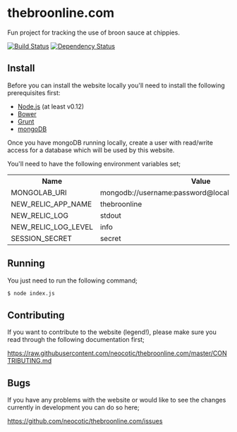 # thebroonline.com

Fun project for tracking the use of broon sauce at chippies.

[![Build Status](https://img.shields.io/travis/neocotic/thebroonline.com/develop.svg)](https://travis-ci.org/neocotic/thebroonline.com)
[![Dependency Status](https://img.shields.io/gemnasium/neocotic/thebroonline.com.svg)](https://gemnasium.com/neocotic/thebroonline.com)

## Install

Before you can install the website locally you'll need to install the following prerequisites first:

- [Node.js](https://nodejs.org) (at least v0.12)
- [Bower](http://bower.io)
- [Grunt](http://gruntjs.com)
- [mongoDB](https://www.mongodb.org)

Once you have mongoDB running locally, create a user with read/write access for a database which will be used by this
website.

You'll need to have the following environment variables set;

<table>
  <tr>
    <th>Name</th>
    <th>Value</th>
  </tr>
  <tr>
    <td>MONGOLAB_URI</td>
    <td>mongodb://username:password@localhost:27017/database</td>
  </tr>
  <tr>
    <td>NEW_RELIC_APP_NAME</td>
    <td>thebroonline</td>
  </tr>
  <tr>
    <td>NEW_RELIC_LOG</td>
    <td>stdout</td>
  </tr>
  <tr>
    <td>NEW_RELIC_LOG_LEVEL</td>
    <td>info</td>
  </tr>
  <tr>
    <td>SESSION_SECRET</td>
    <td>secret</td>
  </tr>
</table>

## Running

You just need to run the following command;

``` bash
$ node index.js
```

## Contributing

If you want to contribute to the website (legend!), please make sure you read through the following documentation first;

https://raw.githubusercontent.com/neocotic/thebroonline.com/master/CONTRIBUTING.md

## Bugs

If you have any problems with the website or would like to see the changes currently in development you can do so here;

https://github.com/neocotic/thebroonline.com/issues
